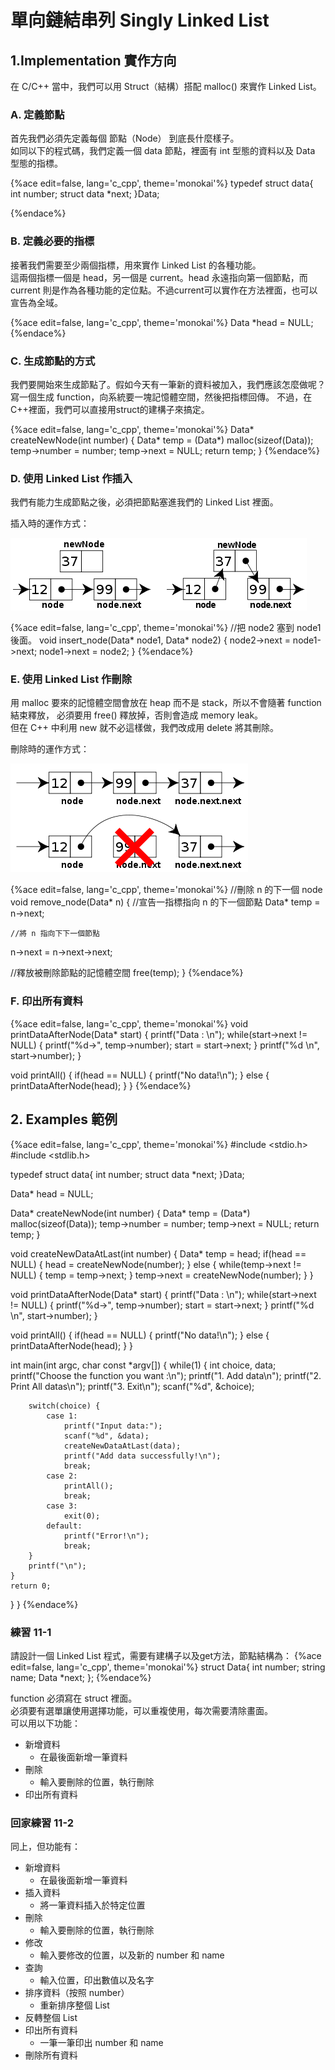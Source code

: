 # 單向鏈結串列 Singly Linked List

## 1.Implementation 實作方向

在 C/C++ 當中，我們可以用 Struct（結構）搭配 malloc() 來實作 Linked List。

### A. 定義節點
首先我們必須先定義每個 節點（Node） 到底長什麼樣子。  
如同以下的程式碼，我們定義一個 data 節點，裡面有 int 型態的資料以及 Data 型態的指標。

{%ace edit=false, lang='c_cpp', theme='monokai'%}
typedef struct data{
    int number;
    struct data *next;
}Data;

{%endace%}

### B. 定義必要的指標
接著我們需要至少兩個指標，用來實作 Linked List 的各種功能。  
這兩個指標一個是 head，另一個是 current。head 永遠指向第一個節點，而 current 則是作為各種功能的定位點。不過current可以實作在方法裡面，也可以宣告為全域。

{%ace edit=false, lang='c_cpp', theme='monokai'%}
Data *head = NULL;
{%endace%}

### C. 生成節點的方式
我們要開始來生成節點了。假如今天有一筆新的資料被加入，我們應該怎麼做呢？  
寫一個生成 function，向系統要一塊記憶體空間，然後把指標回傳。
不過，在C++裡面，我們可以直接用struct的建構子來搞定。

{%ace edit=false, lang='c_cpp', theme='monokai'%}
Data* createNewNode(int number) {
    Data* temp = (Data*) malloc(sizeof(Data));
    temp->number = number;
    temp->next = NULL;
    return temp;
}
{%endace%}



### D. 使用 Linked List 作插入

我們有能力生成節點之後，必須把節點塞進我們的 Linked List 裡面。

插入時的運作方式：  

![linked-list-insert.png](img/linked-list-insert.png)

{%ace edit=false, lang='c_cpp', theme='monokai'%}
//把 node2 塞到 node1 後面。
void insert_node(Data* node1, Data* node2)
{
    node2->next = node1->next;
    node1->next = node2;
}
{%endace%}

### E. 使用 Linked List 作刪除

用 malloc 要來的記憶體空間會放在 heap 而不是 stack，所以不會隨著 function 結束釋放，
必須要用 free() 釋放掉，否則會造成 memory leak。  
但在 C++ 中利用 new 就不必這樣做，我們改成用 delete 將其刪除。

刪除時的運作方式：  

![linked-list-del.png](img/linked-list-del.png)

{%ace edit=false, lang='c_cpp', theme='monokai'%}
//刪除 n 的下一個 node
void remove_node(Data* n)
{
	//宣告一指標指向 n 的下一個節點
	Data* temp = n->next;

	//將 n 指向下下一個節點
  n->next = n->next->next;

  //釋放被刪除節點的記憶體空間
  free(temp);
}
{%endace%}

### F. 印出所有資料


{%ace edit=false, lang='c_cpp', theme='monokai'%}
void printDataAfterNode(Data* start) {
    printf("Data : \n");
    while(start->next != NULL) {
        printf("%d->", temp->number);
        start = start->next;
    } 
    printf("%d \n", start->number);
}

void printAll() {
    if(head == NULL) {
        printf("No data!\n");
    } else {
        printDataAfterNode(head);
    }
}
{%endace%}

## 2. Examples 範例

{%ace edit=false, lang='c_cpp', theme='monokai'%}
#include <stdio.h>
#include <stdlib.h>

typedef struct data{
    int number;
    struct data *next;
}Data;

Data* head = NULL;

Data* createNewNode(int number) {
    Data* temp = (Data*) malloc(sizeof(Data));
    temp->number = number;
    temp->next = NULL;
    return temp;
}

void createNewDataAtLast(int number) {
    Data* temp = head;
    if(head == NULL) {
        head = createNewNode(number);
    } else {
        while(temp->next != NULL) {
            temp = temp->next;
        }
        temp->next = createNewNode(number);
    }
}

void printDataAfterNode(Data* start) {
    printf("Data : \n");
    while(start->next != NULL) {
        printf("%d->", temp->number);
        start = start->next;
    } 
    printf("%d \n", start->number);
}

void printAll() {
    if(head == NULL) {
        printf("No data!\n");
    } else {
        printDataAfterNode(head);
    }
}

int main(int argc, char const *argv[])
{
    while(1) {
        int choice, data;
        printf("Choose the function you want :\n");
        printf("1. Add data\n");
        printf("2. Print All datas\n");
        printf("3. Exit\n");
        scanf("%d", &choice);

        switch(choice) {
            case 1:
                printf("Input data:");
                scanf("%d", &data);
                createNewDataAtLast(data);
                printf("Add data successfully!\n");
                break;
            case 2:
                printAll();
                break;
            case 3:
                exit(0);
            default:
                printf("Error!\n");
                break;
        }
        printf("\n");
    }
    return 0;
}
}
{%endace%}

### 練習 11-1

請設計一個 Linked List 程式，需要有建構子以及get方法，節點結構為：
{%ace edit=false, lang='c_cpp', theme='monokai'%}
struct Data{
    int number;
    string name;
    Data *next;
};
{%endace%}

function 必須寫在 struct 裡面。  
必須要有選單讓使用選擇功能，可以重複使用，每次需要清除畫面。  
可以用以下功能：

* 新增資料
	* 在最後面新增一筆資料
* 刪除
	* 輸入要刪除的位置，執行刪除
* 印出所有資料

### 回家練習 11-2

同上，但功能有：

* 新增資料
	* 在最後面新增一筆資料
* 插入資料
	* 將一筆資料插入於特定位置
* 刪除
	* 輸入要刪除的位置，執行刪除
* 修改
	* 輸入要修改的位置，以及新的 number 和 name
* 查詢
	* 輸入位置，印出數值以及名字
* 排序資料（按照 number）
	* 重新排序整個 List
* 反轉整個 List
* 印出所有資料
	* 一筆一筆印出 number 和 name
* 刪除所有資料
